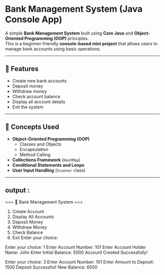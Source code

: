 
# Bank Management System (Java Console App)

A simple **Bank Management System** built using **Core Java** and **Object-Oriented Programming (OOP)** principles.  
This is a beginner-friendly **console-based mini project** that allows users to manage bank accounts using basic operations.

---

## 🚀 Features

- Create new bank accounts  
- Deposit money  
- Withdraw money  
- Check account balance  
- Display all account details  
- Exit the system  

---

## 🧠 Concepts Used

- **Object-Oriented Programming (OOP)**  
  - Classes and Objects  
  - Encapsulation  
  - Method Calling  
- **Collections Framework** (`HashMap`)  
- **Conditional Statements and Loops**  
- **User Input Handling** (`Scanner` class)

---


## output :
=== 🏦 Bank Management System ===
1. Create Account
2. Display All Accounts
3. Deposit Money
4. Withdraw Money
5. Check Balance
6. Exit
Enter your choice:

Enter your choice: 1
Enter Account Number: 101
Enter Account Holder Name: John
Enter Initial Balance: 5000
 Account Created Successfully!

Enter your choice: 3
Enter Account Number: 101
Enter Amount to Deposit: 1500
Deposit Successful! New Balance: 6500
